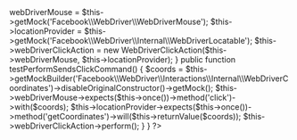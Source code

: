 <?php

// Copyright 2004-present Facebook. All Rights Reserved.
//
// Licensed under the Apache License, Version 2.0 (the "License");
// you may not use this file except in compliance with the License.
// You may obtain a copy of the License at
//
//     http://www.apache.org/licenses/LICENSE-2.0
//
// Unless required by applicable law or agreed to in writing, software
// distributed under the License is distributed on an "AS IS" BASIS,
// WITHOUT WARRANTIES OR CONDITIONS OF ANY KIND, either express or implied.
// See the License for the specific language governing permissions and
// limitations under the License.
namespace Facebook\WebDriver\Interactions\Internal;

use Facebook\WebDriver\Internal\WebDriverLocatable;
use Facebook\WebDriver\WebDriverMouse;


class WebDriverClickActionTest extends PHPUnit_Auto_FW_TestCase
{
    // /** @var WebDriverClickAction */
    private $webDriverClickAction;
    // /** @var WebDriverMouse|\PHPUnit_Framework_MockObject_MockObject */
    private $webDriverMouse;
    // /** @var WebDriverLocatable|\PHPUnit_Framework_MockObject_MockObject  */
    private $locationProvider;
    public function setUp()
    {
        $this->webDriverMouse = $this->getMock('Facebook\\WebDriver\\WebDriverMouse');
        $this->locationProvider = $this->getMock('Facebook\\WebDriver\\Internal\\WebDriverLocatable');
        $this->webDriverClickAction = new WebDriverClickAction($this->webDriverMouse, $this->locationProvider);
    }
    public function testPerformSendsClickCommand()
    {
        $coords = $this->getMockBuilder('Facebook\\WebDriver\\Interactions\\Internal\\WebDriverCoordinates')->disableOriginalConstructor()->getMock();
        $this->webDriverMouse->expects($this->once())->method('click')->with($coords);
        $this->locationProvider->expects($this->once())->method('getCoordinates')->will($this->returnValue($coords));
        $this->webDriverClickAction->perform();
    }
}
?>